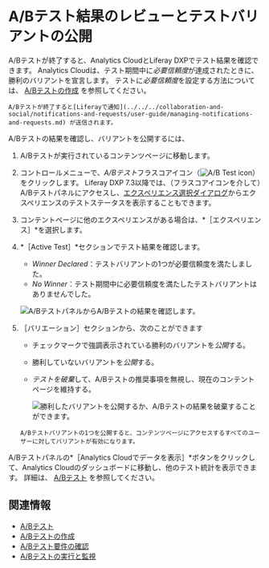 # A/Bテスト結果のレビューとテストバリアントの公開

A/Bテストが終了すると、Analytics CloudとLiferay DXPでテスト結果を確認できます。 Analytics Cloudは、テスト期間中に*必要信頼度*が達成されたときに、勝利のバリアントを宣言します。 テストに*必要信頼度*を設定する方法については、 [A/Bテストの作成](./creating-ab-tests.md) を参照してください。

```{tip}
A/Bテストが終了すると[Liferayで通知](../../../collaboration-and-social/notifications-and-requests/user-guide/managing-notifications-and-requests.md) が送信されます。
```

A/Bテストの結果を確認し、バリアントを公開するには、

1. A/Bテストが実行されているコンテンツページに移動します。
1. コントロールメニューで、*A/Bテスト*フラスコアイコン（![A/B Test icon](../../../images/icon-ab-testing.png)）をクリックします。 Liferay DXP 7.3以降では、（フラスコアイコンを介して）A/Bテストパネルにアクセスし、[エクスペリエンス選択ダイアログ](../../personalizing-site-experience/experience-personalization/creating-and-managing-experiences.md)からエクスペリエンスのテストステータスを表示することもできます。
1. コンテントページに他のエクスペリエンスがある場合は、*［エクスペリエンス］*を選択します。
1. *［Active Test］*セクションでテスト結果を確認します。

    * *Winner Declared*：テストバリアントの1つが必要信頼度を満たしました。
    * *No Winner*：テスト期間中に必要信頼度を満たしたテストバリアントはありませんでした。

    ![A/BテストパネルからA/Bテストの結果を確認します。](reviewing-ab-test-results-and-publishing-test-variants/images/01.png)

1. ［バリエーション］セクションから、次のことができます

    * チェックマークで強調表示されている勝利のバリアントを*公開*する。
    * 勝利していないバリアントを*公開*する。
    * *テストを破棄*して、A/Bテストの推奨事項を無視し、現在のコンテントページを維持する。

        ![勝利したバリアントを公開するか、A/Bテストの結果を破棄することができます。](reviewing-ab-test-results-and-publishing-test-variants/images/02.png)

    ```{note}
    A/Bテストバリアントの1つを公開すると、コンテンツページにアクセスするすべてのユーザーに対してバリアントが有効になります。
    ```

A/Bテストパネルの*［Analytics Cloudでデータを表示］*ボタンをクリックして、Analytics Cloudのダッシュボードに移動し、他のテスト統計を表示できます。 詳細は、 [A/Bテスト](https://learn.liferay.com/analytics-cloud/latest/ja/optimization/a-b-testing.html) を参照してください。

## 関連情報

* [A/Bテスト](./ab-testing.md)
* [A/Bテストの作成](./creating-ab-tests.md)
* [A/Bテスト要件の確認](./verifying-ab-test-requirements.md)
* [A/Bテストの実行と監視](./running-and-monitoring-ab-tests)
